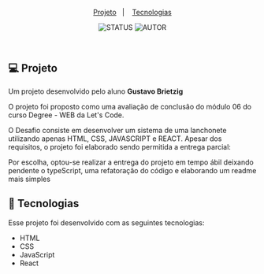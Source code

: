 <p align="center">
  <a href="#-projeto">Projeto</a>&nbsp;&nbsp;&nbsp;|&nbsp;&nbsp;&nbsp;
  <a href="#-tecnologias">Tecnologias</a>
</p>


<p align="center">
  <img alt="STATUS" src="https://img.shields.io/static/v1?label=STATUS&message=ENTREGUE&color=49AA26&labelColor=000000">
  <img alt="AUTOR" src="https://img.shields.io/static/v1?label=AUTOR&message=GBRIETZIG&color=49AA26&labelColor=000000">
</p>

<br>


## 💻 Projeto

Um projeto desenvolvido pelo aluno <b>Gustavo Brietzig</b>

O projeto foi proposto como uma avaliação de conclusão do módulo 06 do curso Degree - WEB da Let's Code.

O Desafio consiste em desenvolver um sistema de uma lanchonete utilizando apenas HTML, CSS, JAVASCRIPT e REACT. Apesar dos requisitos, o projeto foi elaborado sendo permitida a entrega parcial:

Por escolha, optou-se realizar a entrega do projeto em tempo ábil deixando pendente o typeScript, uma refatoração do código e elaborando um readme mais simples


## 🚀 Tecnologias

Esse projeto foi desenvolvido com as seguintes tecnologias:

- HTML
- CSS
- JavaScript
- React

